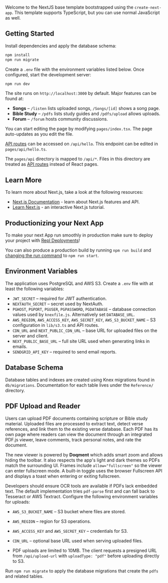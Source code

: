 Welcome to the NextJS base template bootstrapped using the `create-next-app`. This template supports TypeScript, but you can use normal JavaScript as well.

## Getting Started

Install dependencies and apply the database schema:

```bash
npm install
npm run migrate
```

Create a `.env` file with the environment variables listed below. Once configured, start the development server:

```bash
npm run dev
```

The site runs on `http://localhost:3000` by default. Major features can be found at:

- **Songs** – `/listen` lists uploaded songs, `/Songs/[id]` shows a song page.
- **Bible Study** – `/pdfs` lists study guides and `/pdfs/upload` allows uploads.
- **Forum** – `/forum` hosts community discussions.

You can start editing the page by modifying `pages/index.tsx`. The page auto-updates as you edit the file.

[API routes](https://nextjs.org/docs/api-routes/introduction) can be accessed on `/api/hello`. This endpoint can be edited in `pages/api/hello.ts`.

The `pages/api` directory is mapped to `/api/*`. Files in this directory are treated as [API routes](https://nextjs.org/docs/api-routes/introduction) instead of React pages.

## Learn More

To learn more about Next.js, take a look at the following resources:

- [Next.js Documentation](https://nextjs.org/docs) - learn about Next.js features and API.
- [Learn Next.js](https://nextjs.org/learn) - an interactive Next.js tutorial.

## Productionizing your Next App

To make your next App run smoothly in production make sure to deploy your project with [Repl Deployments](https://docs.replit.com/hosting/deployments/about-deployments)!

You can also produce a production build by running `npm run build` and [changing the run command](https://docs.replit.com/programming-ide/configuring-repl#run) to `npm run start`.

## Environment Variables

The application uses PostgreSQL and AWS S3. Create a `.env` file with at least the following variables:

- `JWT_SECRET` – required for JWT authentication.
- `NEXTAUTH_SECRET` – secret used by NextAuth.
- `PGHOST`, `PGPORT`, `PGUSER`, `PGPASSWORD`, `PGDATABASE` – database connection values used by `knexfile.js`. Alternatively set `DATABASE_URL`.
- `AWS_REGION`, `AWS_ACCESS_KEY`, `AWS_SECRET_KEY`, `AWS_S3_BUCKET_NAME` – S3 configuration in `lib/s3.ts` and API routes.
- `CDN_URL` and `NEXT_PUBLIC_CDN_URL` – base URL for uploaded files on the server and client.
- `NEXT_PUBLIC_BASE_URL` – full site URL used when generating links in emails.
- `SENDGRID_API_KEY` – required to send email reports.

## Database Schema

Database tables and indexes are created using Knex migrations found in `db/migrations`. Documentation for each table lives under the `Reference/` directory.

## PDF Upload and Reader

Users can upload PDF documents containing scripture or Bible study material. Uploaded files are processed to extract text, detect verse references, and link them to the existing verse database. Each PDF has its own page where readers can view the document through an integrated PDF.js viewer, leave comments, track personal notes, and rate the document.

The new viewer is powered by **Doqment** which adds smart zoom and allows hiding the toolbar. It also respects the app's light and dark themes so PDFs match the surrounding UI.
Frames include `allow="fullscreen"` so the viewer can enter fullscreen mode. A built-in toggle uses the browser Fullscreen API and displays a toast when entering or exiting fullscreen.

Developers should ensure OCR tools are available if PDFs lack embedded text. The default implementation tries `pdf-parse` first and can fall back to Tesseract or AWS Textract. Configure the following environment variables for uploads:

- `AWS_S3_BUCKET_NAME` – S3 bucket where files are stored.
- `AWS_REGION` – region for S3 operations.
- `AWS_ACCESS_KEY` and `AWS_SECRET_KEY` – credentials for S3.
- `CDN_URL` – optional base URL used when serving uploaded files.

- PDF uploads are limited to 10MB. The client requests a presigned URL from `/api/upload-url` with `uploadType: "pdf"` before uploading directly to S3.

Run `npm run migrate` to apply the database migrations that create the `pdfs` and related tables.

